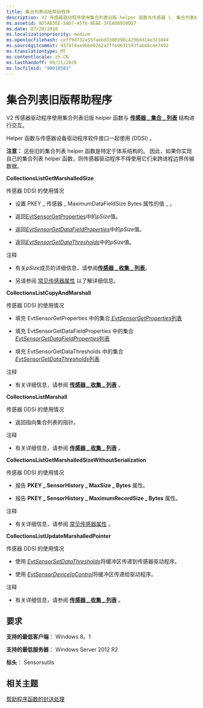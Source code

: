 ```yaml
---
title: 集合列表旧版帮助程序
description: V2 传感器驱动程序使用集合列表旧版 helper 函数与传感器 \_ 集合列表结构进行交互 \_ 。
ms.assetid: AD5AB3EE-5AD7-4576-8E8E-3FEA08930DD7
ms.date: 07/20/2018
ms.localizationpriority: medium
ms.openlocfilehash: ceff9d732a55faebd3300390c42969d14e321044
ms.sourcegitcommit: 937974aa9bbe0262a7ffe9631593fab48c4e7492
ms.translationtype: MT
ms.contentlocale: zh-CN
ms.lasthandoff: 09/11/2020
ms.locfileid: "90010583"
---
```

# <a name="collection-list-legacy-helpers"></a>集合列表旧版帮助程序


V2 传感器驱动程序使用集合列表旧版 helper 函数与 [**传感器 \_ 集合 \_ 列表**](/windows-hardware/drivers/ddi/sensorsdef/ns-sensorsdef-sensor_collection_list) 结构进行交互。

Helper 函数与传感器设备驱动程序软件接口一起使用 (DDSI) 。

**注意：** 这些旧的集合列表 helper 函数是特定于体系结构的。 因此，如果你实现自己的集合列表 helper 函数，则传感器驱动程序不得使用它们来跨进程边界传输数据。

**CollectionsListGetMarshalledSize**

传感器 DDSI 的使用情况

-   设置 PKEY \_ 传感器 \_ MaximumDataFieldSize Bytes 属性的值 \_ 。

-   返回[EvtSensorGetProperties](/windows-hardware/drivers/ddi/sensorscx/ns-sensorscx-_sensor_controller_config)中的*pSize*值。

-   返回[*EvtSensorGetDataFieldProperties*](/windows-hardware/drivers/ddi/sensorscx/ns-sensorscx-_sensor_controller_config)中的*pSize*值。

-   返回[*EvtSensorGetDataThresholds*](/windows-hardware/drivers/ddi/sensorscx/ns-sensorscx-_sensor_controller_config)中的*pSize*值。

注释

-   有关*pSize*成员的详细信息，请参阅[**传感器 \_ 收集 \_ 列表**](/windows-hardware/drivers/ddi/sensorsdef/ns-sensorsdef-sensor_collection_list)。

-   另请参阅 [常见传感器属性](common-sensor-properties.md) 以了解详细信息。

**CollectionsListCopyAndMarshall**

传感器 DDSI 的使用情况

-   填充 EvtSensorGetProperties 中的集合[ *EvtSensorGetProperties*列表](/windows-hardware/drivers/ddi/sensorscx/ns-sensorscx-_sensor_controller_config)

-   填充 EvtSensorGetDataFieldProperties 中的集合[ *EvtSensorGetDataFieldProperties*列表](/windows-hardware/drivers/ddi/sensorscx/ns-sensorscx-_sensor_controller_config)

-   填充 EvtSensorGetDataThresholds 中的集合[ *EvtSensorGetDataThresholds*列表](/windows-hardware/drivers/ddi/sensorscx/ns-sensorscx-_sensor_controller_config)

注释

-   有关详细信息，请参阅 [**传感器 \_ 收集 \_ 列表**](/windows-hardware/drivers/ddi/sensorsdef/ns-sensorsdef-sensor_collection_list) 。

**CollectionsListMarshall**

传感器 DDSI 的使用情况

-   返回指向集合列表的指针。

注释

-   有关详细信息，请参阅 [**传感器 \_ 收集 \_ 列表**](/windows-hardware/drivers/ddi/sensorsdef/ns-sensorsdef-sensor_collection_list) 。

**CollectionsListGetMarshalledSizeWithoutSerialization**

传感器 DDSI 的使用情况

-   报告 **PKEY \_ SensorHistory \_ MaxSize \_ Bytes** 属性。

-   报告 **PKEY \_ SensorHistory \_ MaximumRecordSize \_ Bytes** 属性。

注释

-   有关详细信息，请参阅 [常见传感器属性](common-sensor-properties.md) 。

**CollectionsListUpdateMarshalledPointer**

传感器 DDSI 的使用情况

-   使用 [*EvtSensorSetDataThresholds*](/windows-hardware/drivers/ddi/sensorscx/ns-sensorscx-_sensor_controller_config)将缓冲区传递到传感器驱动程序。

-   使用 [*EvtSensorDeviceIoControl*](/windows-hardware/drivers/ddi/sensorscx/ns-sensorscx-_sensor_controller_config)将缓冲区传递给驱动程序。

注释

-   有关详细信息，请参阅 [**传感器 \_ 收集 \_ 列表**](/windows-hardware/drivers/ddi/sensorsdef/ns-sensorsdef-sensor_collection_list) 。

## <a name="requirements"></a>要求

**支持的最低客户端**： Windows 8。1

**支持的最低服务器**： Windows Server 2012 R2

**标头**： Sensorsutils


 

## <a name="related-topics"></a>相关主题


[帮助程序函数的封送处理](marshalling-helper-functions.md)

 

